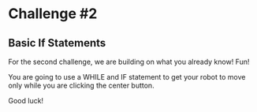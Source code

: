 # Challenge #2
## Basic If Statements

For the second challenge, we are building on what you already know! Fun!

You are going to use a WHILE and IF statement to get your robot to move only while you are clicking the center button.

Good luck!
